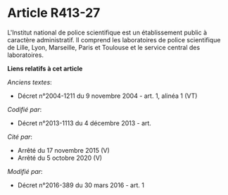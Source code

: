 # Article R413-27

L'Institut national de police scientifique est un établissement public à caractère administratif. Il comprend les
laboratoires de police scientifique de Lille, Lyon, Marseille, Paris et Toulouse          et le service central des
laboratoires.

**Liens relatifs à cet article**

_Anciens textes_:

  - Décret n°2004-1211 du 9 novembre 2004 - art. 1, alinéa 1 (VT)

_Codifié par_:

  - Décret n°2013-1113 du 4 décembre 2013 - art.

_Cité par_:

  - Arrêté du 17 novembre 2015 (V)
  - Arrêté du 5 octobre 2020 (V)

_Modifié par_:

  - Décret n°2016-389 du 30 mars 2016 - art. 1
